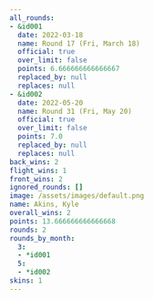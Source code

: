 ```yaml
---
all_rounds:
- &id001
  date: 2022-03-18
  name: Round 17 (Fri, March 18)
  official: true
  over_limit: false
  points: 6.666666666666667
  replaced_by: null
  replaces: null
- &id002
  date: 2022-05-20
  name: Round 31 (Fri, May 20)
  official: true
  over_limit: false
  points: 7.0
  replaced_by: null
  replaces: null
back_wins: 2
flight_wins: 1
front_wins: 2
ignored_rounds: []
image: /assets/images/default.png
name: Akins, Kyle
overall_wins: 2
points: 13.666666666666668
rounds: 2
rounds_by_month:
  3:
  - *id001
  5:
  - *id002
skins: 1
---
```

